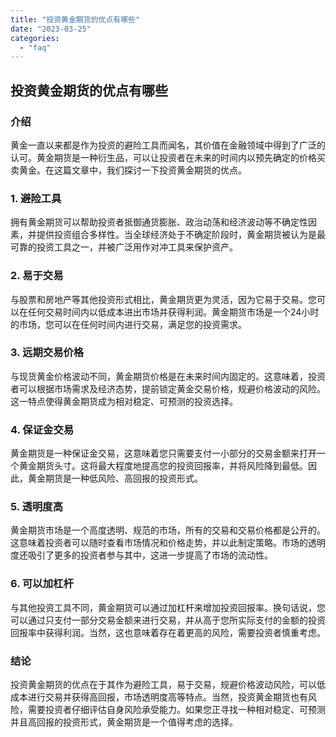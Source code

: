 ```yaml
---
title: "投资黄金期货的优点有哪些"
date: "2023-03-25"
categories: 
  - "faq"
---
```


## 投资黄金期货的优点有哪些

### 介绍

黄金一直以来都是作为投资的避险工具而闻名，其价值在金融领域中得到了广泛的认可。黄金期货是一种衍生品，可以让投资者在未来的时间内以预先确定的价格买卖黄金。在这篇文章中，我们探讨一下投资黄金期货的优点。

### 1\. 避险工具

拥有黄金期货可以帮助投资者抵御通货膨胀、政治动荡和经济波动等不确定性因素，并提供投资组合多样性。当全球经济处于不确定阶段时，黄金期货被认为是最可靠的投资工具之一，并被广泛用作对冲工具来保护资产。

### 2\. 易于交易

与股票和房地产等其他投资形式相比，黄金期货更为灵活，因为它易于交易。您可以在任何交易时间内以低成本进出市场并获得利润。黄金期货市场是一个24小时的市场，您可以在任何时间内进行交易，满足您的投资需求。

### 3\. 远期交易价格

与现货黄金价格波动不同，黄金期货价格是在未来时间内固定的。这意味着，投资者可以根据市场需求及经济态势，提前锁定黄金交易价格，规避价格波动的风险。这一特点使得黄金期货成为相对稳定、可预测的投资选择。

### 4\. 保证金交易

黄金期货是一种保证金交易，这意味着您只需要支付一小部分的交易金额来打开一个黄金期货头寸。这将最大程度地提高您的投资回报率，并将风险降到最低。因此，黄金期货是一种低风险、高回报的投资形式。

### 5\. 透明度高

黄金期货市场是一个高度透明、规范的市场，所有的交易和交易价格都是公开的。这意味着投资者可以随时查看市场情况和价格走势，并以此制定策略。市场的透明度还吸引了更多的投资者参与其中，这进一步提高了市场的流动性。

### 6\. 可以加杠杆

与其他投资工具不同，黄金期货可以通过加杠杆来增加投资回报率。换句话说，您可以通过只支付一部分交易金额来进行交易，并从高于您所实际支付的金额的投资回报率中获得利润。当然，这也意味着存在着更高的风险，需要投资者慎重考虑。

### 结论

投资黄金期货的优点在于其作为避险工具，易于交易，规避价格波动风险，可以低成本进行交易并获得高回报，市场透明度高等特点。当然，投资黄金期货也有风险，需要投资者仔细评估自身风险承受能力。如果您正寻找一种相对稳定、可预测并且高回报的投资形式，黄金期货是一个值得考虑的选择。
